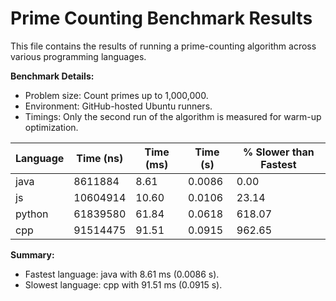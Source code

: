 # Prime Counting Benchmark Results

This file contains the results of running a prime-counting algorithm across various programming languages.

**Benchmark Details:**
- Problem size: Count primes up to 1,000,000.
- Environment: GitHub-hosted Ubuntu runners.
- Timings: Only the second run of the algorithm is measured for warm-up optimization.

| Language   | Time (ns)         | Time (ms)         | Time (s)          | % Slower than Fastest |
|------------|-------------------|-------------------|-------------------|-----------------------|
| java       | 8611884           | 8.61              | 0.0086            | 0.00                  |
| js         | 10604914          | 10.60             | 0.0106            | 23.14                 |
| python     | 61839580          | 61.84             | 0.0618            | 618.07                |
| cpp        | 91514475          | 91.51             | 0.0915            | 962.65                |

**Summary:**
- Fastest language: java with 8.61 ms (0.0086 s).
- Slowest language: cpp with 91.51 ms (0.0915 s).
